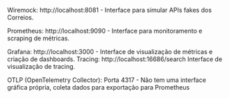Wiremock: http://localhost:8081 - Interface para simular APIs fakes dos Correios.

Prometheus: http://localhost:9090 - Interface para monitoramento e scraping de métricas.

Grafana: http://localhost:3000 - Interface de visualização de métricas e criação de dashboards.
Tracing: http://localhost:16686/search Interface de visualização de tracing.

OTLP (OpenTelemetry Collector): Porta 4317 - Não tem uma interface gráfica própria, coleta dados para exportação para Prometheus